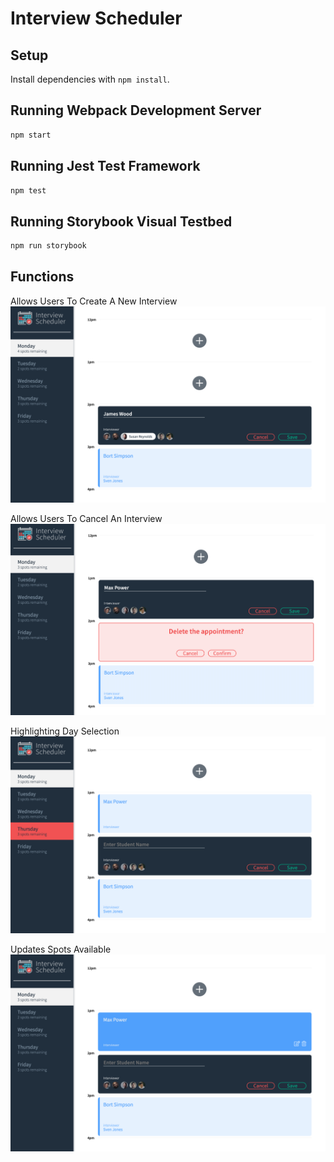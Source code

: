 # Interview Scheduler

## Setup

Install dependencies with `npm install`.

## Running Webpack Development Server

```sh
npm start
```

## Running Jest Test Framework

```sh
npm test
```

## Running Storybook Visual Testbed

```sh
npm run storybook
```
## Functions
Allows Users To Create A New Interview
!["Creating New Interview"](/docs/Creating-Interview.png)


Allows Users To Cancel An Interview
!["Cancelling An Interview"](/docs/Cancelling-Interview.png)


Highlighting Day Selection
!["Highlighting Days"](/docs/Highlight-Day-Selection.png)

Updates Spots Available
!["Updated Spots"](/docs/Spots-Available.png)
